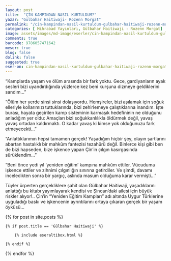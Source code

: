 ```yaml
---
layout: post
title:  "ÇİN KAMPINDAN NASIL KURTULDUM?"
yazar: "Gülbahar Haitiwaji- Rozenn Morgat"
permalink: "/cin-kampindan-nasil-kurtuldum-gulbahar-haitiwaji-rozenn-morgat/"
categories: [ Mihrabad Yayınları, Gülbahar Haitiwaji - Rozenn Morgat]
image: assets/images/md-image/eserler/cin-kampindan-nasil-kurtuldum-gulbahar-haitiwaji-rozenn-morgat.jpg
comments: true
barcode: 9786057471642
meser: true
blog: false
dolink: false
suggested: true
eser-on: cin-kampindan-nasil-kurtuldum-gulbahar-haitiwaji-rozenn-morgat/cin-kampindan-nasil-kurtuldum-gulbahar-haitiwaji-rozenn-morgat.jpg
---
```


“Kamplarda yaşam ve ölüm arasında bir fark yoktu. Gece, gardiyanların ayak sesleri bizi uyandırdığında yüzlerce kez beni kurşuna dizmeye geldiklerini sandım…”

“Ölüm her yerde sinsi sinsi dolaşıyordu. Hemşireler, bizi aşılamak için soğuk elleriyle kollarımızı tuttuklarında, bizi zehirlemeye çalıştıklarına inandım. İşte burası, hayata geçirilen kamp sisteminin karmaşık hedefininin ne olduğunu anladığım yer oldu: Amaçları bizi soğukkanlılıkla öldürmek değil, yavaş yavaş ortadan kaldırmaktı. O kadar yavaş ki kimse yok olduğunuzu fark etmeyecekti…”

“Anlattıklarımın hepsi tamamen gerçek! Yaşadığım hiçbir şey, olayın şartlarını abartan hastalıklı bir mahkûm fantezisi tezahürü değil. Binlerce kişi gibi ben de bizi hapseden, bize işkence yapan Çin’in çılgın kasırgasında sürüklendim...”

“Beni önce yedi yıl ‘yeniden eğitim’ kampına mahkûm ettiler. Vücuduma işkence ettiler ve zihnimi çılgınlığın sınırına getirdiler. Ve şimdi, davamı inceledikten sonra bir yargıç, aslında masum olduğuma karar vermişti…” 

Tüyler ürperten gerçekliklere şahit olan Gülbahar Haitiwaji, yaşadıklarını anlattığı bu kitabı yayımlayarak kendisi ve Şincan’daki ailesi için büyük riskler alıyor!..
Çin’in “Yeniden Eğitim Kampları” adı altında Uygur Türklerine uyguladığı baskı ve işkencenin ayrıntılarını ortaya çıkaran gerçek bir yaşam öyküsü...


{% for post in site.posts %}

    {% if post.title == 'Gülbahar Haitiwaji' %}

        {% include eseraltibox.html %}

    {% endif %}

{% endfor %}